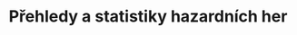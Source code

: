 ---
title: Přehledy a statistiky hazardních her

categories:
  - hazard

links: 
  - title: Přehledy a statistiky hazardních her na webu MF
    url: https://www.mfcr.cz/cs/soukromy-sektor/hazardni-hry/prehledy-a-statistiky

---